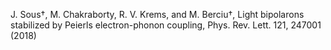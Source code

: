 J. Sous†, M. Chakraborty, R. V. Krems, and M. Berciu†, Light bipolarons stabilized by Peierls electron-phonon coupling, Phys. Rev. Lett. 121, 247001 (2018)
